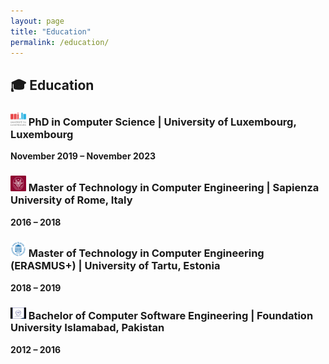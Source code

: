 ```yaml
---
layout: page
title: "Education"
permalink: /education/
---
```


## 🎓 Education

### <img src="/images/education/luxembourg.png" alt="University of Luxembourg" width="25"/> PhD in Computer Science | University of Luxembourg, Luxembourg  
**November 2019 – November 2023**

### <img src="/images/education/sapienza.png" alt="Sapienza University of Rome" width="25"/> Master of Technology in Computer Engineering | Sapienza University of Rome, Italy  
**2016 – 2018**

### <img src="/images/education/tartu.png" alt="University of Tartu" width="25"/> Master of Technology in Computer Engineering (ERASMUS+) | University of Tartu, Estonia  
**2018 – 2019**

### <img src="/images/education/fui.jpg" alt="Foundation University Islamabad" width="25"/> Bachelor of Computer Software Engineering | Foundation University Islamabad, Pakistan  
**2012 – 2016**
